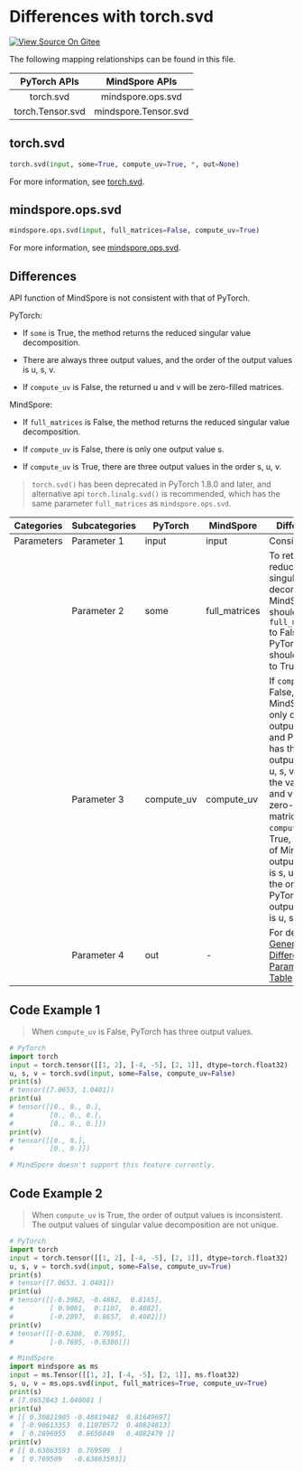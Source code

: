 # Differences with torch.svd

[![View Source On Gitee](https://mindspore-website.obs.cn-north-4.myhuaweicloud.com/website-images/r2.4.0/resource/_static/logo_source_en.svg)](https://gitee.com/mindspore/docs/blob/r2.4.0/docs/mindspore/source_en/note/api_mapping/pytorch_diff/svd.md)

The following mapping relationships can be found in this file.

|     PyTorch APIs      |      MindSpore APIs       |
| :-------------------: | :-----------------------: |
|   torch.svd    |   mindspore.ops.svd    |
|    torch.Tensor.svd   |  mindspore.Tensor.svd   |

## torch.svd

```python
torch.svd(input, some=True, compute_uv=True, *, out=None)
```

For more information, see [torch.svd](https://pytorch.org/docs/1.8.1/generated/torch.svd.html).

## mindspore.ops.svd

```python
mindspore.ops.svd(input, full_matrices=False, compute_uv=True)
```

For more information, see [mindspore.ops.svd](https://www.mindspore.cn/docs/en/r2.4.0/api_python/ops/mindspore.ops.svd.html).

## Differences

API function of MindSpore is not consistent with that of PyTorch.

PyTorch:

- If `some` is True, the method returns the reduced singular value decomposition.

- There are always three output values, and the order of the output values is u, s, v.

- If `compute_uv` is False, the returned u and v will be zero-filled matrices.

MindSpore:

- If `full_matrices` is False, the method returns the reduced singular value decomposition.

- If `compute_uv` is False, there is only one output value s.

- If `compute_uv` is True, there are three output values in the order s, u, v.

> `torch.svd()` has been deprecated in PyTorch 1.8.0 and later, and alternative api `torch.linalg.svd()` is recommended, which has the same parameter `full_matrices` as `mindspore.ops.svd`.

| Categories | Subcategories | PyTorch      | MindSpore     | Differences   |
| ---------- | ------------- | ------------ | ---------     | ------------- |
| Parameters | Parameter 1   | input        | input         | Consistent    |
|            | Parameter 2   | some         | full_matrices | To return the reduced singular value decomposition, MindSpore should set `full_matrices` to False, and PyTorch should set `some` to True |
|            | Parameter 3   | compute_uv   | compute_uv    | If `compute_uv` is False, MindSpore has only one output value s, and PyTorch has three output values u, s, v, where the values of u and v are zero-filled matrices. If `compute_uv` is True, the order of MindSpore's output values is s, u, v, and the order of PyTorch's output values is u, s, v. |
|            | Parameter 4   | out          | -             | For details, see [General Difference Parameter Table](https://www.mindspore.cn/docs/en/r2.4.0/note/api_mapping/pytorch_api_mapping.html#general-difference-parameter-table) |

## Code Example 1

> When `compute_uv` is False, PyTorch has three output values.

```python
# PyTorch
import torch
input = torch.tensor([[1, 2], [-4, -5], [2, 1]], dtype=torch.float32)
u, s, v = torch.svd(input, some=False, compute_uv=False)
print(s)
# tensor([7.0653, 1.0401])
print(u)
# tensor([[0., 0., 0.],
#         [0., 0., 0.],
#         [0., 0., 0.]])
print(v)
# tensor([[0., 0.],
#         [0., 0.]])

# MindSpore doesn't support this feature currently.
```

## Code Example 2

> When `compute_uv` is True, the order of output values is inconsistent.
> The output values of singular value decomposition are not unique.

```python
# PyTorch
import torch
input = torch.tensor([[1, 2], [-4, -5], [2, 1]], dtype=torch.float32)
u, s, v = torch.svd(input, some=False, compute_uv=True)
print(s)
# tensor([7.0653, 1.0401])
print(u)
# tensor([[-0.3082, -0.4882,  0.8165],
#         [ 0.9061,  0.1107,  0.4082],
#         [-0.2897,  0.8657,  0.4082]])
print(v)
# tensor([[-0.6386,  0.7695],
#         [-0.7695, -0.6386]])

# MindSpore
import mindspore as ms
input = ms.Tensor([[1, 2], [-4, -5], [2, 1]], ms.float32)
s, u, v = ms.ops.svd(input, full_matrices=True, compute_uv=True)
print(s)
# [7.0652843 1.040081 ]
print(u)
# [[ 0.30821905 -0.48819482  0.81649697]
#  [-0.90613353  0.11070572  0.40824813]
#  [ 0.2896955   0.8656849   0.4082479 ]]
print(v)
# [[ 0.63863593  0.769509  ]
#  [ 0.769509   -0.63863593]]
```
